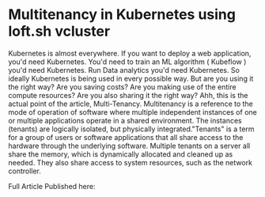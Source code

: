 # Multitenancy in Kubernetes using loft.sh vcluster
Kubernetes is almost everywhere. If you want to deploy a web application, you'd need Kubernetes. You'd need to train an ML algorithm ( Kubeflow ) you'd need Kubernetes. Run Data analytics you'd need Kubernetes. So ideally Kubernetes is being used in every possible way. But are you using it the right way? Are you saving costs? Are you making use of the entire compute resources? Are you also sharing it the right way? Ahh, this is the actual point of the article, Multi-Tenancy. Multitenancy is a reference to the mode of operation of software where multiple independent instances of one or multiple applications operate in a shared environment. The instances (tenants) are logically isolated, but physically integrated."Tenants" is a term for a group of users or software applications that all share access to the hardware through the underlying software. Multiple tenants on a server all share the memory, which is dynamically allocated and cleaned up as needed. They also share access to system resources, such as the network controller.


Full Article Published here: 
